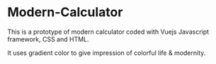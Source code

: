 # Modern-Calculator
This is a prototype of modern calculator coded with Vuejs Javascript framework, CSS and HTML.

It uses gradient color to give impression of colorful life & modernity.
